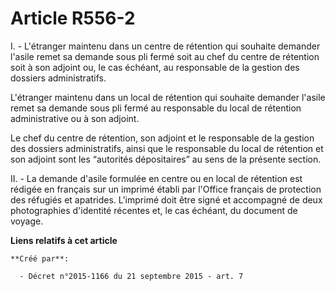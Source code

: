 # Article R556-2

I. - L'étranger maintenu dans un centre de rétention qui souhaite demander l'asile remet sa demande sous pli fermé soit au
chef du centre de rétention soit à son adjoint ou, le cas échéant, au responsable de la gestion des dossiers administratifs.

L'étranger maintenu dans un local de rétention qui souhaite demander l'asile remet sa demande sous pli fermé au responsable
du local de rétention administrative ou à son adjoint.

Le chef du centre de rétention, son adjoint et le responsable de la gestion des dossiers administratifs, ainsi que le
responsable du local de rétention et son adjoint sont les “autorités dépositaires” au sens de la présente section.

II. - La demande d'asile formulée en centre ou en local de rétention est rédigée en français sur un imprimé établi par
l'Office français de protection des réfugiés et apatrides. L'imprimé doit être signé et accompagné de deux photographies
d'identité récentes et, le cas échéant, du document de voyage.

**Liens relatifs à cet article**

	**Créé par**:

	  - Décret n°2015-1166 du 21 septembre 2015 - art. 7
